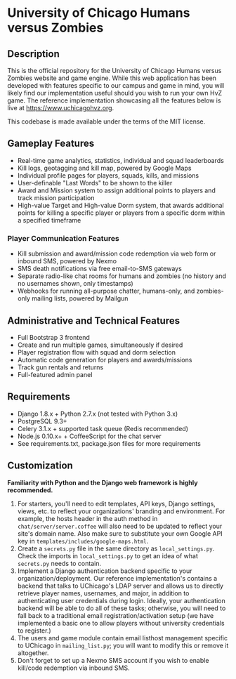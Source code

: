 # University of Chicago Humans versus Zombies

## Description

This is the official repository for the University of Chicago Humans versus Zombies website and game engine.
While this web application has been developed with features specific to our campus and game in mind, you will likely find our
implementation useful should you wish to run your own HvZ game. The reference implementation showcasing all the features
below is live at https://www.uchicagohvz.org. 

This codebase is made available under the terms of the MIT license.

## Gameplay Features
* Real-time game analytics, statistics, individual and squad leaderboards
* Kill logs, geotagging and kill map, powered by Google Maps
* Individual profile pages for players, squads, kills, and missions
* User-definable "Last Words" to be shown to the killer
* Award and Mission system to assign additional points to players and track mission participation
* High-value Target and High-value Dorm system, that awards additional points for killing a specific
player or players from a specific dorm within a specified timeframe

### Player Communication Features
* Kill submission and award/mission code redemption via web form or inbound SMS, powered by Nexmo
* SMS death notifications via free email-to-SMS gateways
* Separate radio-like chat rooms for humans and zombies (no history and no usernames shown, only timestamps)
* Webhooks for running all-purpose chatter, humans-only, and zombies-only mailing lists, powered by Mailgun

## Administrative and Technical Features
* Full Bootstrap 3 frontend
* Create and run multiple games, simultaneously if desired
* Player registration flow with squad and dorm selection
* Automatic code generation for players and awards/missions
* Track gun rentals and returns
* Full-featured admin panel

## Requirements

* Django 1.8.x + Python 2.7.x (not tested with Python 3.x)
* PostgreSQL 9.3+
* Celery 3.1.x + supported task queue (Redis recommended)
* Node.js 0.10.x+ + CoffeeScript for the chat server
* See requirements.txt, package.json files for more requirements

## Customization

**Familiarity with Python and the Django web framework is highly recommended.**

1. For starters, you'll need to edit templates, API keys, Django settings, views, etc. to reflect your organizations' branding and environment. For example, the hosts header in the auth method in `chat/server/server.coffee` will also need to be updated to reflect your site's domain name.  Also make sure to substitute your own Google API key in `templates/includes/google-maps.html`.
2. Create a `secrets.py` file in the same directory as `local_settings.py`. Check the imports in `local_settings.py` to get an idea of what `secrets.py` needs to contain.
3. Implement a Django authentication backend specific to your organization/deployment. Our reference implementation's
contains a backend that talks to UChicago's LDAP server and allows us to directly retrieve player names, usernames,
and major, in addition to authenticating user credentials during login. Ideally, your authentication backend will be able to do all of these
tasks; otherwise, you will need to fall back to a traditional email registration/activation setup (we have implemented a basic one to allow players without university credentials to register.)
4. The users and game module contain email listhost management specific to UChicago in `mailing_list.py`; you will want to modify this or remove it altogether.
5. Don't forget to set up a Nexmo SMS account if you wish to enable kill/code redemption via inbound SMS.

